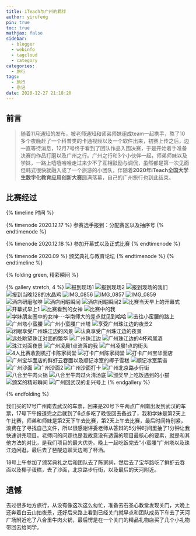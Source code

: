 ```yaml
---
title: iTeach与广州的羁绊
author: yirufeng
pin: true
toc: true
mathjax: false
sidebar:
  - blogger
  - webinfo
  - tagcloud
  - category
categories:
  - 旅行
tags:
  - 旅行
  - 杂记
date: 2020-12-27 21:18:20
---
```


## 前言
> 随着11月通知的发布，被老师通知和师弟师妹组成team一起携手，熬了10多个夜晚赶了一个科普类的卡通视频以及一个软件出来，初赛上传之后，边一直等待消息，12月7号终于看到了团队作品入围决赛，于是开始着手准备决赛的作品打磨以及广州之行。广州之行和3个小伙伴一起，师弟师妹以及学妹，一路上嘻嘻哈哈走过来少不了互相鼓励与调侃，虽然都是第一次见面但韩式很快就融入成了一个旅游的小团队，伴随着**2020年iTeach全国大学生数字化教育应用创新大赛**圆满落幕，自己的广州旅行也到此结束。

## 比赛经过
{% timeline 时间  %}

{% timenode 2020.12.17 %}
参赛选手报到：分配赛区以及抽序号
{% endtimenode %}

{% timenode 2020.12.18 %}
参加开幕式以及正式比赛
{% endtimenode %}

{% timenode 2020.09 %}
颁奖典礼与教育论坛
{% endtimenode %}
{% endtimeline %}


{% folding green, 精彩瞬间 %}

{% gallery stretch, 4 %}
![报到现场1](https://cdn.jsdelivr.net/gh/sivanWu0222/ImageHosting@master/uPic/%E6%8A%A5%E5%88%B0%E7%8E%B0%E5%9C%BA1.jpg)
![报到现场2](https://cdn.jsdelivr.net/gh/sivanWu0222/ImageHosting@master/uPic/%E6%8A%A5%E5%88%B0%E7%8E%B0%E5%9C%BA2.jpg)
![报到现场的我们](https://cdn.jsdelivr.net/gh/sivanWu0222/ImageHosting@master/uPic/%E6%8A%A5%E5%88%B0%E7%8E%B0%E5%9C%BA%E7%9A%84%E6%88%91%E4%BB%AC.jpg)
![报到当晚128的水晶鸡](https://cdn.jsdelivr.net/gh/sivanWu0222/ImageHosting@master/uPic/%E6%8A%A5%E5%88%B0%E5%BD%93%E6%99%9A128%E7%9A%84%E6%B0%B4%E6%99%B6%E9%B8%A1.jpg)
![IMG_0856](https://cdn.jsdelivr.net/gh/sivanWu0222/ImageHosting@master/uPic/IMG_0856.jpg)
![IMG_0857](https://cdn.jsdelivr.net/gh/sivanWu0222/ImageHosting@master/uPic/IMG_0857.jpg)
![IMG_0859](https://cdn.jsdelivr.net/gh/sivanWu0222/ImageHosting@master/uPic/IMG_0859.jpg)
![酒店研磨咖啡](https://cdn.jsdelivr.net/gh/sivanWu0222/ImageHosting@master/uPic/%E9%85%92%E5%BA%97%E7%A0%94%E7%A3%A8%E5%92%96%E5%95%A1.jpg)
![酒店闲暇瞬间](https://cdn.jsdelivr.net/gh/sivanWu0222/ImageHosting@master/uPic/%E9%85%92%E5%BA%97%E9%97%B2%E6%9A%87%E7%9E%AC%E9%97%B4.jpg)
![酒店闲暇瞬间2](https://cdn.jsdelivr.net/gh/sivanWu0222/ImageHosting@master/uPic/%E9%85%92%E5%BA%97%E9%97%B2%E6%9A%87%E7%9E%AC%E9%97%B42.jpg)
![比赛当天早上的开幕式](https://cdn.jsdelivr.net/gh/sivanWu0222/ImageHosting@master/uPic/%E6%AF%94%E8%B5%9B%E5%BD%93%E5%A4%A9%E6%97%A9%E4%B8%8A%E7%9A%84%E5%BC%80%E5%B9%95%E5%BC%8F.jpg)
![开幕式早上1](https://cdn.jsdelivr.net/gh/sivanWu0222/ImageHosting@master/uPic/%E5%BC%80%E5%B9%95%E5%BC%8F%E6%97%A9%E4%B8%8A1.jpg)
![比赛看到的女神](https://cdn.jsdelivr.net/gh/sivanWu0222/ImageHosting@master/uPic/%E6%AF%94%E8%B5%9B%E7%9C%8B%E5%88%B0%E7%9A%84%E5%A5%B3%E7%A5%9E.JPG)
![比赛中的我](https://cdn.jsdelivr.net/gh/sivanWu0222/ImageHosting@master/uPic/%E6%AF%94%E8%B5%9B%E4%B8%AD%E7%9A%84%E6%88%91.JPG)
![学妹朋友圈中的女神---华南师大的差点就见到哈哈](https://cdn.jsdelivr.net/gh/sivanWu0222/ImageHosting@master/uPic/%E5%AD%A6%E5%A6%B9%E6%9C%8B%E5%8F%8B%E5%9C%88%E4%B8%AD%E7%9A%84%E5%A5%B3%E7%A5%9E---%E5%8D%8E%E5%8D%97%E5%B8%88%E5%A4%A7%E7%9A%84%E5%B7%AE%E7%82%B9%E5%B0%B1%E8%A7%81%E5%88%B0%E5%93%88%E5%93%88.JPG)
![去往小蛮腰的路上](https://cdn.jsdelivr.net/gh/sivanWu0222/ImageHosting@master/uPic/%E5%8E%BB%E5%BE%80%E5%B0%8F%E8%9B%AE%E8%85%B0%E7%9A%84%E8%B7%AF%E4%B8%8A.jpg)
![广州塔小蛮腰](https://cdn.jsdelivr.net/gh/sivanWu0222/ImageHosting@master/uPic/%E5%B9%BF%E5%B7%9E%E5%A1%94%E5%B0%8F%E8%9B%AE%E8%85%B0.jpg)
![广州小蛮腰广州塔](https://cdn.jsdelivr.net/gh/sivanWu0222/ImageHosting@master/uPic/%E5%B9%BF%E5%B7%9E%E5%B0%8F%E8%9B%AE%E8%85%B0%E5%B9%BF%E5%B7%9E%E5%A1%94.jpg)
![享受广州珠江边的夜景2](https://cdn.jsdelivr.net/gh/sivanWu0222/ImageHosting@master/uPic/%E4%BA%AB%E5%8F%97%E5%B9%BF%E5%B7%9E%E7%8F%A0%E6%B1%9F%E8%BE%B9%E7%9A%84%E5%A4%9C%E6%99%AF2.jpg)
![闭眼享受广州珠江边的风景](https://cdn.jsdelivr.net/gh/sivanWu0222/ImageHosting@master/uPic/%E9%97%AD%E7%9C%BC%E4%BA%AB%E5%8F%97%E5%B9%BF%E5%B7%9E%E7%8F%A0%E6%B1%9F%E8%BE%B9%E7%9A%84%E9%A3%8E%E6%99%AF.jpg)
![认真享受广州珠江边的夜景](https://cdn.jsdelivr.net/gh/sivanWu0222/ImageHosting@master/uPic/%E8%AE%A4%E7%9C%9F%E4%BA%AB%E5%8F%97%E5%B9%BF%E5%B7%9E%E7%8F%A0%E6%B1%9F%E8%BE%B9%E7%9A%84%E5%A4%9C%E6%99%AF.jpg)
![远处眺望珠江对面的繁华](https://cdn.jsdelivr.net/gh/sivanWu0222/ImageHosting@master/uPic/%E8%BF%9C%E5%A4%84%E7%9C%BA%E6%9C%9B%E7%8F%A0%E6%B1%9F%E5%AF%B9%E9%9D%A2%E7%9A%84%E7%B9%81%E5%8D%8E.jpg)
![广州珠江边](https://cdn.jsdelivr.net/gh/sivanWu0222/ImageHosting@master/uPic/%E5%B9%BF%E5%B7%9E%E7%8F%A0%E6%B1%9F%E8%BE%B9.jpg)
![广州珠江边的4杯鸡尾酒](https://cdn.jsdelivr.net/gh/sivanWu0222/ImageHosting@master/uPic/%E5%B9%BF%E5%B7%9E%E7%8F%A0%E6%B1%9F%E8%BE%B9%E7%9A%844%E6%9D%AF%E9%B8%A1%E5%B0%BE%E9%85%92.jpg)
![珠江对面夜景](https://cdn.jsdelivr.net/gh/sivanWu0222/ImageHosting@master/uPic/%E7%8F%A0%E6%B1%9F%E5%AF%B9%E9%9D%A2%E5%A4%9C%E6%99%AF.jpg)
![广州凌晨1点流落的我](https://cdn.jsdelivr.net/gh/sivanWu0222/ImageHosting@master/uPic/%E5%B9%BF%E5%B7%9E%E5%87%8C%E6%99%A81%E7%82%B9%E6%B5%81%E8%90%BD%E7%9A%84%E6%88%91.JPG)
![广州凌晨1点的街头](https://cdn.jsdelivr.net/gh/sivanWu0222/ImageHosting@master/uPic/%E5%B9%BF%E5%B7%9E%E5%87%8C%E6%99%A81%E7%82%B9%E7%9A%84%E8%A1%97%E5%A4%B4.jpg)
![4人比赛收割机打卡陈家祠堂](https://cdn.jsdelivr.net/gh/sivanWu0222/ImageHosting@master/uPic/4%E4%BA%BA%E6%AF%94%E8%B5%9B%E6%94%B6%E5%89%B2%E6%9C%BA%E6%89%93%E5%8D%A1%E9%99%88%E5%AE%B6%E7%A5%A0%E5%A0%82.jpg)
![打卡广州陈家祠堂](https://cdn.jsdelivr.net/gh/sivanWu0222/ImageHosting@master/uPic/%E6%89%93%E5%8D%A1%E5%B9%BF%E5%B7%9E%E9%99%88%E5%AE%B6%E7%A5%A0%E5%A0%82.jpg)
![打卡广州宝华面店](https://cdn.jsdelivr.net/gh/sivanWu0222/ImageHosting@master/uPic/%E6%89%93%E5%8D%A1%E5%B9%BF%E5%B7%9E%E5%AE%9D%E5%8D%8E%E9%9D%A2%E5%BA%97.jpg)
![广州宝华面店的鲜虾云吞面以及顺记冰室的椰子雪糕](https://cdn.jsdelivr.net/gh/sivanWu0222/ImageHosting@master/uPic/%E5%B9%BF%E5%B7%9E%E5%AE%9D%E5%8D%8E%E9%9D%A2%E5%BA%97%E7%9A%84%E9%B2%9C%E8%99%BE%E4%BA%91%E5%90%9E%E9%9D%A2%E4%BB%A5%E5%8F%8A%E9%A1%BA%E8%AE%B0%E5%86%B0%E5%AE%A4%E7%9A%84%E6%A4%B0%E5%AD%90%E9%9B%AA%E7%B3%95.jpg)
![顺记冰室菜谱](https://cdn.jsdelivr.net/gh/sivanWu0222/ImageHosting@master/uPic/%E9%A1%BA%E8%AE%B0%E5%86%B0%E5%AE%A4%E8%8F%9C%E8%B0%B1.jpg)
![广州沙面](https://cdn.jsdelivr.net/gh/sivanWu0222/ImageHosting@master/uPic/%E5%B9%BF%E5%B7%9E%E6%B2%99%E9%9D%A2.jpg)
![广州沙面2](https://cdn.jsdelivr.net/gh/sivanWu0222/ImageHosting@master/uPic/%E5%B9%BF%E5%B7%9E%E6%B2%99%E9%9D%A22.jpg)
![广州沙面打卡](https://cdn.jsdelivr.net/gh/sivanWu0222/ImageHosting@master/uPic/%E5%B9%BF%E5%B7%9E%E6%B2%99%E9%9D%A2%E6%89%93%E5%8D%A1.jpg)
![广州北京路步行街](https://cdn.jsdelivr.net/gh/sivanWu0222/ImageHosting@master/uPic/%E5%B9%BF%E5%B7%9E%E5%8C%97%E4%BA%AC%E8%B7%AF%E6%AD%A5%E8%A1%8C%E8%A1%97.jpg)
![八合里牛肉火锅](https://cdn.jsdelivr.net/gh/sivanWu0222/ImageHosting@master/uPic/%E5%85%AB%E5%90%88%E9%87%8C%E7%89%9B%E8%82%89%E7%81%AB%E9%94%85.jpg)
![八合里牛肉过火清汤底](https://cdn.jsdelivr.net/gh/sivanWu0222/ImageHosting@master/uPic/%E5%85%AB%E5%90%88%E9%87%8C%E7%89%9B%E8%82%89%E8%BF%87%E7%81%AB%E6%B8%85%E6%B1%A4%E5%BA%95.jpg)
![颁奖早上吃饭遇到的小猫](https://cdn.jsdelivr.net/gh/sivanWu0222/ImageHosting@master/uPic/%E9%A2%81%E5%A5%96%E6%97%A9%E4%B8%8A%E5%90%83%E9%A5%AD%E9%81%87%E5%88%B0%E7%9A%84%E5%B0%8F%E7%8C%AB.jpg)
![颁奖的精彩瞬间](https://cdn.jsdelivr.net/gh/sivanWu0222/ImageHosting@master/uPic/%E9%A2%81%E5%A5%96%E7%9A%84%E7%B2%BE%E5%BD%A9%E7%9E%AC%E9%97%B4.JPG)
![广州回武汉的复兴号上](https://cdn.jsdelivr.net/gh/sivanWu0222/ImageHosting@master/uPic/%E5%B9%BF%E5%B7%9E%E5%9B%9E%E6%AD%A6%E6%B1%89%E7%9A%84%E5%A4%8D%E5%85%B4%E5%8F%B7%E4%B8%8A.jpg)
{% endgallery %}

{% endfolding %}


我们买的17号广州南去武汉的车票，回来是20号下午两点广州南出发到武汉的车票，17号下午报道完之后就到了6点多吃了晚饭回去备战了，我和学妹是第2天上午比赛，师弟和师妹是第2天下午去比赛，第2天上午去比赛，最后时间特别紧，浪费在了寻找自己文件，所以很感谢评委老师从答辩的5分钟时间里抽了1分钟让我快速讲完项目。老师问的问题也是我故意没有透露的项目最核心的要素，就是和其他方法的对比，是我们项目的最大优势。晚上一起吃饭完去"小蛮腰"广州塔以及珠江边闲逛，最后去了琶醍边聊天边喝了杯酒。

18号上午参加了颁奖典礼之后和团队去了陈家祠，然后去了宝华路吃了鲜虾云吞面以及椰子蛋糕，去了沙面，北京路步行街，以及最后的天河附近。


## 遗憾
去过很多地方旅行，从没有像这次这么匆忙，准备去石圣心教堂发现关门，大晚上还奔着白云山拍夜景，还好后来路上看到已经关门就早点和团队成员下车去了天河广场附近吃了八合里牛肉火锅，最后愣是在一个关门的精品礼物店买了几个小礼物带回去给同学。


